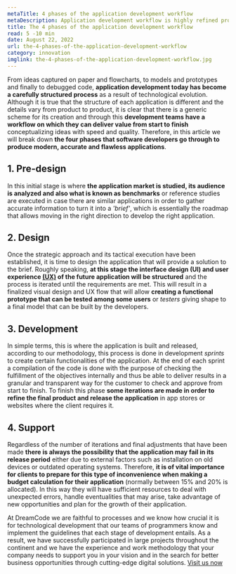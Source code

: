 ```yaml
---
metaTitle: 4 phases of the application development workflow
metaDescription: Application development workflow is highly refined process that is based on four basic stages in order to provide technological solutions of the highest level .
title: The 4 phases of the application development workflow
read: 5 -10 min
date: August 22, 2022
url: the-4-phases-of-the-application-development-workflow
category: innovation
imglink: the-4-phases-of-the-application-development-workflow.jpg
---
```


From ideas captured on paper and flowcharts, to models and prototypes and finally to debugged code, **application development today has become a carefully structured process** as a result of technological evolution.
Although it is true that the structure of each application is different and the details vary from product to product, it is clear that there is a generic scheme for its creation and through this **development teams have a workflow on which they can deliver value from start to finish** conceptualizing ideas with speed and quality. 
Therefore, in this article we will break down **the four phases that software developers go through to produce modern, accurate and flawless applications**. 

## 1. Pre-design

In this initial stage is where **the application market is studied, its audience is analyzed and also what is known as benchmarks** or reference studies are executed in case there are similar applications in order to gather accurate information to turn it into a _'brief'_, which is essentially the roadmap that allows moving in the right direction to develop the right application.

## 2. Design

Once the strategic approach and its tactical execution have been established, it is time to design the application that will provide a solution to the brief.
Roughly speaking, **at this stage the interface design (UI) and user experience [(UX)](https://www.dreamcodesoft.com/ui-ux-crucial-components-for-development-high-value-web-applications) of the future application will be structured** and the process is iterated until the requirements are met. 
This will result in a finalized visual design and UX flow that will allow **creating a functional prototype that can be tested among some users** or _testers_ giving shape to a final model that can be built by the developers. 

## 3. Development

In simple terms, this is where the application is built and released, according to our methodology, this process is done in development _sprints_ to create certain functionalities of the application. 
At the end of each sprint a compilation of the code is done with the purpose of checking the fulfillment of the objectives internally and thus be able to deliver results in a granular and transparent way for the customer to check and approve from start to finish.
To finish this phase **some iterations are made in order to refine the final product and release the application** in app stores or websites where the client requires it. 

## 4. Support

Regardless of the number of iterations and final adjustments that have been made **there is always the possibility that the application may fail in its release period** either due to external factors such as installation on old devices or outdated operating systems.
Therefore, **it is of vital importance for clients to prepare for this type of inconvenience when making a budget calculation for their application** (normally between 15% and 20% is allocated). In this way they will have sufficient resources to deal with unexpected errors, handle eventualities that may arise, take advantage of new opportunities and plan for the growth of their application.

At DreamCode we are faithful to processes and we know how crucial it is for technological development that our teams of programmers know and implement the guidelines that each stage of development entails. 
As a result, we have successfully participated in large projects throughout the continent and we have the experience and work methodology that your company needs to support you in your vision and in the search for better business opportunities through cutting-edge digital solutions. [Visit us now](https://www.dreamcodesoft.com/about)
